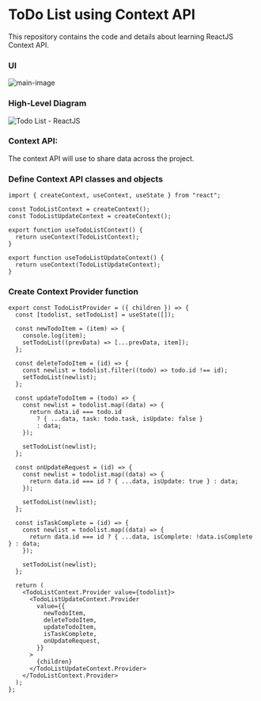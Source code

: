 # ToDo List using Context API
This repository contains the code and details about learning ReactJS Context API.

### UI

![main-image](https://github.com/smitesht/todo-context-api/assets/52151346/eb50e9bc-5e09-4900-9254-013dd4bb9f50)

### High-Level Diagram

![Todo List - ReactJS](https://github.com/smitesht/todo-context-api/assets/52151346/7a4feef7-16cc-4392-bc4f-c5024258fe22)

### Context API:
The context API will use to share data across the project.

### Define Context API classes and objects

```
import { createContext, useContext, useState } from "react";

const TodoListContext = createContext();
const TodoListUpdateContext = createContext();

export function useTodoListContext() {
  return useContext(TodoListContext);
}

export function useTodoListUpdateContext() {
  return useContext(TodoListUpdateContext);
}
```
### Create Context Provider function

```
export const TodoListProvider = ({ children }) => {
  const [todolist, setTodoList] = useState([]);

  const newTodoItem = (item) => {
    console.log(item);
    setTodoList((prevData) => [...prevData, item]);
  };

  const deleteTodoItem = (id) => {
    const newlist = todolist.filter((todo) => todo.id !== id);
    setTodoList(newlist);
  };

  const updateTodoItem = (todo) => {
    const newlist = todolist.map((data) => {
      return data.id === todo.id
        ? { ...data, task: todo.task, isUpdate: false }
        : data;
    });

    setTodoList(newlist);
  };

  const onUpdateRequest = (id) => {
    const newlist = todolist.map((data) => {
      return data.id === id ? { ...data, isUpdate: true } : data;
    });

    setTodoList(newlist);
  };

  const isTaskComplete = (id) => {
    const newlist = todolist.map((data) => {
      return data.id === id ? { ...data, isComplete: !data.isComplete } : data;
    });

    setTodoList(newlist);
  };

  return (
    <TodoListContext.Provider value={todolist}>
      <TodoListUpdateContext.Provider
        value={{
          newTodoItem,
          deleteTodoItem,
          updateTodoItem,
          isTaskComplete,
          onUpdateRequest,
        }}
      >
        {children}
      </TodoListUpdateContext.Provider>
    </TodoListContext.Provider>
  );
};
```

